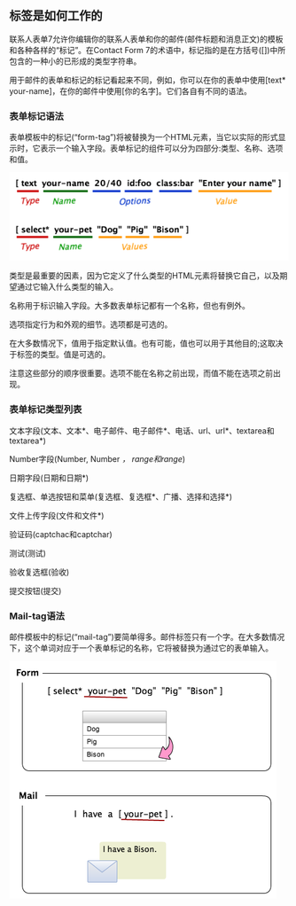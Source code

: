 ## 标签是如何工作的

联系人表单7允许你编辑你的联系人表单和你的邮件(邮件标题和消息正文)的模板和各种各样的“标记”。在Contact Form 7的术语中，标记指的是在方括号([])中所包含的一种小的已形成的类型字符串。




用于邮件的表单和标记的标记看起来不同，例如，你可以在你的表单中使用[text* your-name]，在你的邮件中使用[你的名字]。它们各自有不同的语法。


### 表单标记语法

表单模板中的标记(“form-tag”)将被替换为一个HTML元素，当它以实际的形式显示时，它表示一个输入字段。表单标记的组件可以分为四部分:类型、名称、选项和值。

![](01.png)


类型是最重要的因素，因为它定义了什么类型的HTML元素将替换它自己，以及期望通过它输入什么类型的输入。


名称用于标识输入字段。大多数表单标记都有一个名称，但也有例外。




选项指定行为和外观的细节。选项都是可选的。


在大多数情况下，值用于指定默认值。也有可能，值也可以用于其他目的;这取决于标签的类型。值是可选的。


注意这些部分的顺序很重要。选项不能在名称之前出现，而值不能在选项之前出现。


### 表单标记类型列表

文本字段(文本、文本*、电子邮件、电子邮件*、电话、url、url*、textarea和textarea*)

Number字段(Number, Number *， range和range*)

日期字段(日期和日期*)

复选框、单选按钮和菜单(复选框、复选框*、广播、选择和选择*)

文件上传字段(文件和文件*)

验证码(captchac和captchar)

测试(测试)

验收复选框(验收)

提交按钮(提交)

### Mail-tag语法

邮件模板中的标记(“mail-tag”)要简单得多。邮件标签只有一个字。在大多数情况下，这个单词对应于一个表单标记的名称，它将被替换为通过它的表单输入。

![](02.png)